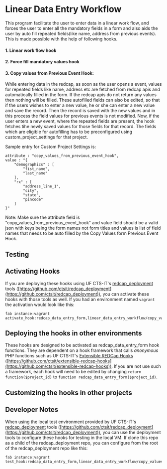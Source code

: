 # Linear Data Entry Workflow

This program facilitate the user to enter data in a linear work flow, and forces the user to enter all the mandatory fields in a form and also aids the user by auto fill repeated fields(like name, address from previous events). This is made possible with the help of following hooks.

#### 1. Linear work flow hook


#### 2. Force fill mandatory values hook


#### 3. Copy values from Previous Event Hook:

 While entering data in the redcap, as soon as the user opens a event, values for repeated fields like name, address etc are fetched from redcap apis and automatically filled in the form. If the redcap apis do not return any values then nothing will be filled. These autofilled fields can also be edited, so that if the users wishes to enter a new value, he or she can enter a new value and save the record. Then the record is saved with the new values and in this process the field values for previous events is not modified. Now, if the user enters a new event, where the repeated fields are present, the hook fetches tihe newly saved values for those fields for that record.
The fields which are eligible for autofilling has to be preconfigured using custom_project_settings for that project.

Sample entry for Custom Project Settings is:

	attribute : "copy_values_from_previous_event_hook",
	value : "{
		"demographics" : [
			"fist_name",
			"last_name"
		],
		"rx" : [
			"address_line_1",
			"city",
			"state",
			"pincode"
		]
	}"

 Note: Make sure the attribute field is "copy_values_from_previous_event_hook" and value field should be a valid json with keys being the form names not form titles and values is list of field names that needs to be auto filled by the Copy Values form Previous Event Hook.

## Testing

## Activating Hooks
If you are deploying these hooks using UF CTS-IT's [redcap_deployment](https://github.com/ctsit/redcap_deployment) tools ([https://github.com/ctsit/redcap_deployment](https://github.com/ctsit/redcap_deployment)), you can activate these hooks with those tools as well.  If you had an environment named `vagrant` the activation would look like this:



	fab instance:vagrant activate_hook:redcap_data_entry_form,linear_data_entry_workflow/copy_values_from_previous_event.php


## Deploying the hooks in other environments
These hooks are designed to be activated as redcap_data_entry_form hook functions. They are dependent on a hook framework that calls _anonymous_ PHP functions such as UF CTS-IT's [Extensible REDCap Hooks](https://github.com/ctsit/extensible-redcap-hooks) ([https://github.com/ctsit/extensible-redcap-hooks](https://github.com/ctsit/extensible-redcap-hooks)).  If you are not use such a framework, each hook will need to be edited by changing `return function($project_id)` to `function redcap_data_entry_form($project_id)`.


## Customizing the hooks in other projects



## Developer Notes

When using the local test environment provided by UF CTS-IT's [redcap_deployment](https://github.com/ctsit/redcap_deployment) tools ([https://github.com/ctsit/redcap_deployment](https://github.com/ctsit/redcap_deployment)), you can use the deployment tools to configure these hooks for testing in the local VM.  If clone this repo as a child of the redcap_deployment repo, you can configure from the root of the redcap_deployment repo like this:



	fab instance:vagrant test_hook:redcap_data_entry_form,linear_data_entry_workflow/copy_values_from_previous_event.php

